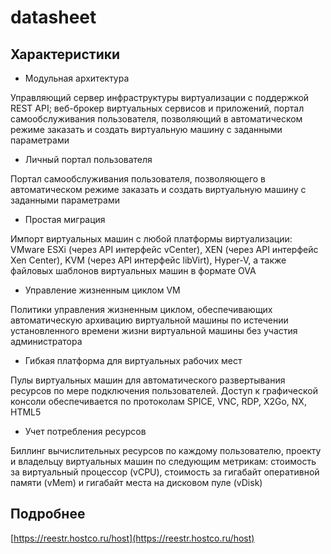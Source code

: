 # datasheet

## Характеристики

* Модульная архитектура

Управляющий сервер инфраструктуры виртуализации с поддержкой REST API; веб-брокер виртуальных сервисов и приложений, портал самообслуживания пользователя, позволяющий в автоматическом режиме заказать и создать виртуальную машину с заданными параметрами

* Личный портал пользователя

Портал самообслуживания пользователя, позволяющего в автоматическом режиме заказать и создать виртуальную машину с заданными параметрами

* Простая миграция

Импорт виртуальных машин с любой платформы виртуализации: VMware ESXi \(через API интерфейс vCenter\), XEN \(через API интерфейс Xen Center\), KVM \(через API интерфейс libVirt\), Hyper-V, а также файловых шаблонов виртуальных машин в формате OVA

* Управление жизненным циклом VM

Политики управления жизненным циклом, обеспечивающих автоматическую архивацию виртуальной машины по истечении установленного времени жизни виртуальной машины без участия администратора

* Гибкая платформа для виртуальных рабочих мест

Пулы виртуальных машин для автоматического развертывания ресурсов по мере подключения пользователей. Доступ к графической консоли обеспечивается по протоколам SPICE, VNC, RDP, X2Go, NX, HTML5

* Учет потребления ресурсов

Биллинг вычислительных ресурсов по каждому пользователю, проекту и владельцу виртуальных машин по следующим метрикам: стоимость за виртуальный процессор \(vCPU\), стоимость за гигабайт оперативной памяти \(vMem\) и гигабайт места на дисковом пуле \(vDisk\)

## Подробнее

[https://reestr.hostco.ru/host](https://reestr.hostco.ru/host)

